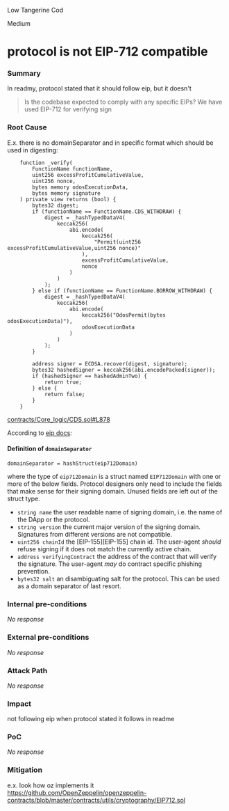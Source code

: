 Low Tangerine Cod

Medium

# protocol is not EIP-712 compatible

### Summary

 In readmy, protocol stated that it should follow eip, but it doesn't
 > Is the codebase expected to comply with any specific EIPs?
> We have used EIP-712 for verifying sign

### Root Cause

E.x. there is no domainSeparator and in specific format which should be used in digesting:
```solidity
    function _verify(
        FunctionName functionName,
        uint256 excessProfitCumulativeValue,
        uint256 nonce,
        bytes memory odosExecutionData,
        bytes memory signature
    ) private view returns (bool) {
        bytes32 digest;
        if (functionName == FunctionName.CDS_WITHDRAW) {
            digest = _hashTypedDataV4(
                keccak256(
                    abi.encode(
                        keccak256(
                            "Permit(uint256 excessProfitCumulativeValue,uint256 nonce)"
                        ),
                        excessProfitCumulativeValue,
                        nonce
                    )
                )
            );
        } else if (functionName == FunctionName.BORROW_WITHDRAW) {
            digest = _hashTypedDataV4(
                keccak256(
                    abi.encode(
                        keccak256("OdosPermit(bytes odosExecutionData)"),
                        odosExecutionData
                    )
                )
            );
        }

        address signer = ECDSA.recover(digest, signature);
        bytes32 hashedSigner = keccak256(abi.encodePacked(signer));
        if (hashedSigner == hashedAdminTwo) {
            return true;
        } else {
            return false;
        }
    }
```
[contracts/Core_logic/CDS.sol#L878](https://github.com/sherlock-audit/2024-11-autonomint/blob/main/Blockchain/Blockchian/contracts/Core_logic/CDS.sol#L878)

According to [eip docs](https://eips.ethereum.org/EIPS/eip-712):

#### Definition of `domainSeparator`


```Solidity
domainSeparator = hashStruct(eip712Domain)
```

where the type of `eip712Domain` is a struct named `EIP712Domain` with one or more of the below fields. Protocol designers only need to include the fields that make sense for their signing domain. Unused fields are left out of the struct type.

*   `string name` the user readable name of signing domain, i.e. the name of the DApp or the protocol.
*   `string version` the current major version of the signing domain. Signatures from different versions are not compatible.
*   `uint256 chainId` the [EIP-155][EIP-155] chain id. The user-agent *should* refuse signing if it does not match the currently active chain.
*   `address verifyingContract` the address of the contract that will verify the signature. The user-agent *may* do contract specific phishing prevention.
*   `bytes32 salt` an disambiguating salt for the protocol. This can be used as a domain separator of last resort.


### Internal pre-conditions

_No response_

### External pre-conditions

_No response_

### Attack Path

_No response_

### Impact

not following eip when protocol stated it follows in readme
### PoC

_No response_

### Mitigation

e.x. look how oz implements it https://github.com/OpenZeppelin/openzeppelin-contracts/blob/master/contracts/utils/cryptography/EIP712.sol
